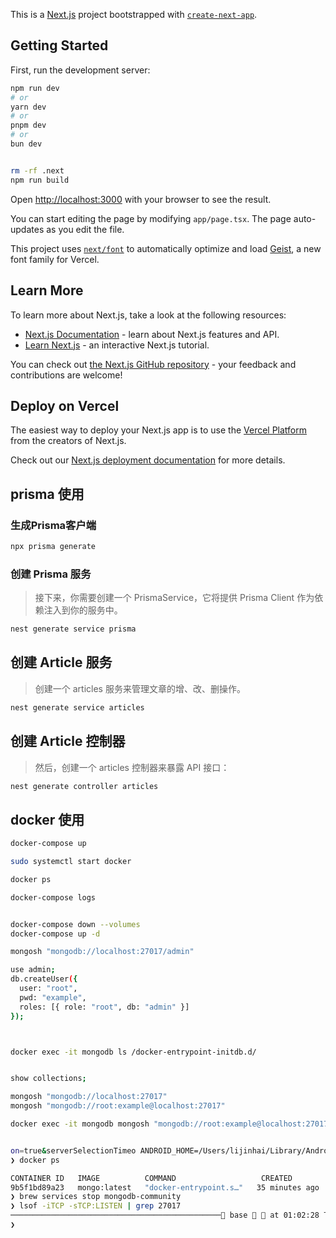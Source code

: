 This is a [Next.js](https://nextjs.org) project bootstrapped with [`create-next-app`](https://nextjs.org/docs/app/api-reference/cli/create-next-app).

## Getting Started

First, run the development server:

```bash
npm run dev
# or
yarn dev
# or
pnpm dev
# or
bun dev


rm -rf .next
npm run build

```

Open [http://localhost:3000](http://localhost:3000) with your browser to see the result.

You can start editing the page by modifying `app/page.tsx`. The page auto-updates as you edit the file.

This project uses [`next/font`](https://nextjs.org/docs/app/building-your-application/optimizing/fonts) to automatically optimize and load [Geist](https://vercel.com/font), a new font family for Vercel.

## Learn More

To learn more about Next.js, take a look at the following resources:

- [Next.js Documentation](https://nextjs.org/docs) - learn about Next.js features and API.
- [Learn Next.js](https://nextjs.org/learn) - an interactive Next.js tutorial.

You can check out [the Next.js GitHub repository](https://github.com/vercel/next.js) - your feedback and contributions are welcome!

## Deploy on Vercel

The easiest way to deploy your Next.js app is to use the [Vercel Platform](https://vercel.com/new?utm_medium=default-template&filter=next.js&utm_source=create-next-app&utm_campaign=create-next-app-readme) from the creators of Next.js.

Check out our [Next.js deployment documentation](https://nextjs.org/docs/app/building-your-application/deploying) for more details.


## prisma 使用 

### 生成Prisma客户端

```bash
npx prisma generate
```

###  创建 Prisma 服务

> 接下来，你需要创建一个 PrismaService，它将提供 Prisma Client 作为依赖注入到你的服务中。

```bash
nest generate service prisma

```
## 创建 Article 服务

> 创建一个 articles 服务来管理文章的增、改、删操作。

```bash
nest generate service articles

```

## 创建 Article 控制器

> 然后，创建一个 articles 控制器来暴露 API 接口：

```bash
nest generate controller articles

```

## docker 使用

```bash
docker-compose up 

sudo systemctl start docker

docker ps

docker-compose logs


docker-compose down --volumes
docker-compose up -d

mongosh "mongodb://localhost:27017/admin"

use admin;
db.createUser({
  user: "root",
  pwd: "example",
  roles: [{ role: "root", db: "admin" }]
});



docker exec -it mongodb ls /docker-entrypoint-initdb.d/


show collections;

mongosh "mongodb://localhost:27017"
mongosh "mongodb://root:example@localhost:27017"

docker exec -it mongodb mongosh "mongodb://root:example@localhost:27017"


on=true&serverSelectionTimeo ANDROID_HOME=/Users/lijinhai/Library/Android/sdk AUTOJUMP_ERROR_PATH=/Users/lijinhai/Library/autojump/errors.log
❯ docker ps

CONTAINER ID   IMAGE          COMMAND                   CREATED          STATUS          PORTS                      NAMES
9b5f1bd89a23   mongo:latest   "docker-entrypoint.s…"   35 minutes ago   Up 35 minutes   0.0.0.0:27017->27017/tcp   mongodb
❯ brew services stop mongodb-community
❯ lsof -iTCP -sTCP:LISTEN | grep 27017
─────────────────────────────────────────────── base   at 01:02:28 下午  ─╮
❯                                                                                                                                                ─╯
```